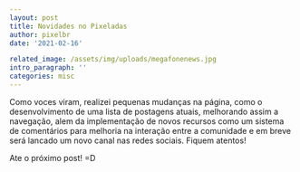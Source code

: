 ```yaml
---
layout: post
title: Novidades no Pixeladas
author: pixelbr
date: '2021-02-16'

related_image: /assets/img/uploads/megafonenews.jpg
intro_paragraph: ''
categories: misc
---
```




Como voces viram, realizei pequenas mudanças na página, como o desenvolvimento de uma lista de postagens atuais, 
melhorando assim a navegação, alem da implementação de novos recursos como um sistema de comentários para melhoria na interação entre a comunidade e em breve 
será lancado um novo canal nas redes sociais. Fiquem atentos!

Ate o próximo post! =D

